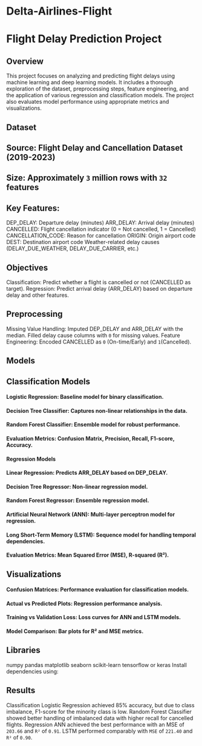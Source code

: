 # Delta-Airlines-Flight
# Flight Delay Prediction Project
## Overview
This project focuses on analyzing and predicting flight delays using machine learning and deep learning models. It includes a thorough exploration of the dataset, preprocessing steps, feature engineering, and the application of various regression and classification models. The project also evaluates model performance using appropriate metrics and visualizations.

## Dataset
## Source: Flight Delay and Cancellation Dataset (2019-2023)
## Size: Approximately `3` million rows with `32` features
## Key Features:
DEP_DELAY: Departure delay (minutes)
ARR_DELAY: Arrival delay (minutes)
CANCELLED: Flight cancellation indicator (0 = Not cancelled, 1 = Cancelled)
CANCELLATION_CODE: Reason for cancellation
ORIGIN: Origin airport code
DEST: Destination airport code
Weather-related delay causes (DELAY_DUE_WEATHER, DELAY_DUE_CARRIER, etc.)

## Objectives
Classification: Predict whether a flight is cancelled or not (CANCELLED as target).
Regression: Predict arrival delay (ARR_DELAY) based on departure delay and other features.

## Preprocessing
Missing Value Handling:
Imputed DEP_DELAY and ARR_DELAY with the median.
Filled delay cause columns with `0` for missing values.
Feature Engineering:
Encoded CANCELLED as `0` (On-time/Early) and `1`(Cancelled).

## Models
## Classification Models
#### Logistic Regression: Baseline model for binary classification.
#### Decision Tree Classifier: Captures non-linear relationships in the data.
#### Random Forest Classifier: Ensemble model for robust performance.
#### Evaluation Metrics: Confusion Matrix, Precision, Recall, F1-score, Accuracy.
#### Regression Models
#### Linear Regression: Predicts ARR_DELAY based on DEP_DELAY.
#### Decision Tree Regressor: Non-linear regression model.
#### Random Forest Regressor: Ensemble regression model.
#### Artificial Neural Network (ANN): Multi-layer perceptron model for regression.
#### Long Short-Term Memory (LSTM): Sequence model for handling temporal dependencies.
#### Evaluation Metrics: Mean Squared Error (MSE), R-squared (R²).
## Visualizations
#### Confusion Matrices: Performance evaluation for classification models.
#### Actual vs Predicted Plots: Regression performance analysis.
#### Training vs Validation Loss: Loss curves for ANN and LSTM models.
#### Model Comparison: Bar plots for R² and MSE metrics.

## Libraries
numpy
pandas
matplotlib
seaborn
scikit-learn
tensorflow or keras
Install dependencies using:

## Results
Classification
Logistic Regression achieved 85% accuracy, but due to class imbalance, F1-score for the minority class is low.
Random Forest Classifier showed better handling of imbalanced data with higher recall for cancelled flights.
Regression
ANN achieved the best performance with an MSE of `203.66` and `R²` of `0.91`.
LSTM performed comparably with `MSE` of `221.40` and `R²` of `0.90`.
